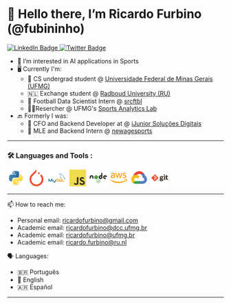 <div>
   <h1>👋 Hello there, I’m Ricardo Furbino (@fubininho)</h1>
   <div id="badges">
     <a href="https://www.linkedin.com/in/ricardo-furbino/">
       <img src="https://img.shields.io/badge/LinkedIn-blue?style=for-the-badge&logo=linkedin&logoColor=white" alt="LinkedIn Badge"/>
     </a>
     <a href="https://twitter.com/ri_furbino">
       <img src="https://img.shields.io/badge/Twitter-blue?style=for-the-badge&logo=twitter&logoColor=white" alt="Twitter Badge"/>
     </a>
   </div>
</div>

- 👀 I’m interested in AI applications in Sports
- 🖥️ Currently I'm:
   - 🔺 CS undergrad student @ [Universidade Federal de Minas Gerais (UFMG)](https://www.linkedin.com/school/ufmg/)
   - 🇳🇱 Exchange student @ [Radboud University (RU)](https://www.linkedin.com/school/radboud-university-nijmegen/)
   - 🥅 Football Data Scientist Intern @ [srcftbl](https://www.linkedin.com/company/src-ftbl/)
   - 🧑‍🔬Resercher @ UFMG's [Sports Analytics Lab](https://twitter.com/SALab_UFMG)
- 🔙 Formerly I was:
   - 👻 CFO and Backend Developer at @ [iJunior Soluções Digitais](https://www.linkedin.com/company/ijunior/)
   - 🏀 MLE and Backend Intern @ [newagesports](https://www.linkedin.com/company/new-age-sports/)

---

### :hammer_and_wrench: Languages and Tools :
<div>
   <img src="https://github.com/devicons/devicon/blob/master/icons/python/python-original.svg" title="Python" alt="Python" width="40" height="40"/>&nbsp;
   <img src="https://github.com/devicons/devicon/blob/master/icons/pytorch/pytorch-original.svg" title="Pytorch" alt="Pytorch" width="40" height="40"/>&nbsp;
   <img src="https://github.com/devicons/devicon/blob/master/icons/mysql/mysql-original-wordmark.svg" title="MySQL"  alt="MySQL" width="40" height="40"/>&nbsp;
   <img src="https://github.com/devicons/devicon/blob/master/icons/javascript/javascript-original.svg" title="JavaScript" alt="JavaScript" width="40" height="40"/>&nbsp;   
   <img src="https://github.com/devicons/devicon/blob/master/icons/nodejs/nodejs-original-wordmark.svg" title="NodeJS" alt="NodeJS" width="40" height="40"/>&nbsp;
   <img src="https://github.com/devicons/devicon/blob/master/icons/amazonwebservices/amazonwebservices-plain-wordmark.svg" title="AWS" alt="AWS" width="40" height="40"/>&nbsp;
   <img src="https://github.com/devicons/devicon/blob/master/icons/googlecloud/googlecloud-original.svg" title="Google Cloud" alt="Google Cloud" width="40" height="40"/>&nbsp;
   <img src="https://github.com/devicons/devicon/blob/master/icons/git/git-original-wordmark.svg" title="Git" **alt="Git" width="40" height="40"/>
</div>

---

📫 How to reach me:
- Personal email: ricardofurbino@gmail.com
- Academic email: ricardofurbino@dcc.ufmg.br
- Academic email: ricardofurbino@ufmg.br
- Academic email: ricardo.furbino@ru.nl

🗣️ Languages:
- 🇧🇷 Português
- 🏴󠁧󠁢󠁥󠁮󠁧󠁿 English
- 🇦🇷 Español

---

<!---
fubininho/fubininho is a ✨ special ✨ repository because its `README.md` (this file) appears on your GitHub profile.
You can click the Preview link to take a look at your changes.
--->
